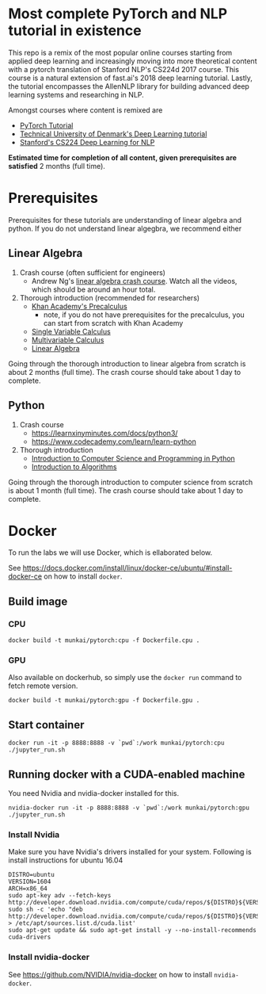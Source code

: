 # Most complete PyTorch and NLP tutorial in existence

This repo is a remix of the most popular online courses starting from applied deep learning and increasingly moving into more theoretical content with a pytorch translation of Stanford NLP's CS224d 2017 course.
This course is a natural extension of fast.ai's 2018 deep learning tutorial.
Lastly, the tutorial encompasses the AllenNLP library for building advanced deep learning systems and researching in NLP.

Amongst courses where content is remixed are

- [PyTorch Tutorial](https://github.com/pytorch/tutorials)
- [Technical University of Denmark's Deep Learning tutorial](https://github.com/DeepLearningDTU/02456-deep-learning)
- [Stanford's CS224 Deep Learning for NLP](http://cs224d.stanford.edu/)

**Estimated time for completion of all content, given prerequisites are satisfied** 2 months (full time).

# Prerequisites

Prerequisites for these tutorials are understanding of linear algebra and python.
If you do not understand linear algegbra, we recommend either

## Linear Algebra

1. Crash course (often sufficient for engineers)
   - Andrew Ng's [linear algebra crash course](https://www.coursera.org/learn/machine-learning/lecture/38jIT/matrices-and-vectors).
   Watch all the videos, which should be around an hour total.
2. Thorough introduction (recommended for researchers)
   - [Khan Academy's Precalculus](https://www.khanacademy.org/math/precalculus)
     - note, if you do not have prerequisites for the precalculus, you can start from scratch with Khan Academy
   - [Single Variable Calculus](https://ocw.mit.edu/courses/mathematics/18-01sc-single-variable-calculus-fall-2010/)
   - [Multivariable Calculus](https://ocw.mit.edu/courses/mathematics/18-02sc-multivariable-calculus-fall-2010/)
   - [Linear Algebra](https://ocw.mit.edu/courses/mathematics/18-06sc-linear-algebra-fall-2011/)

Going through the thorough introduction to linear algebra from scratch is about 2 months (full time).
The crash course should take about 1 day to complete.

## Python

1. Crash course
   - https://learnxinyminutes.com/docs/python3/
   - https://www.codecademy.com/learn/learn-python
2. Thorough introduction
   - [Introduction to Computer Science and Programming in Python](https://ocw.mit.edu/courses/electrical-engineering-and-computer-science/6-0001-introduction-to-computer-science-and-programming-in-python-fall-2016/)
   - [Introduction to Algorithms](https://ocw.mit.edu/courses/electrical-engineering-and-computer-science/6-006-introduction-to-algorithms-fall-2011/)

Going through the thorough introduction to computer science from scratch is about 1 month (full time).
The crash course should take about 1 day to complete.

# Docker

To run the labs we will use Docker, which is ellaborated below.

See https://docs.docker.com/install/linux/docker-ce/ubuntu/#install-docker-ce on how to install `docker`.

## Build image

### CPU

```
docker build -t munkai/pytorch:cpu -f Dockerfile.cpu .
```

### GPU

Also available on dockerhub, so simply use the `docker run` command to fetch remote version.

```
docker build -t munkai/pytorch:gpu -f Dockerfile.gpu .
```

## Start container

```
docker run -it -p 8888:8888 -v `pwd`:/work munkai/pytorch:cpu ./jupyter_run.sh
```

## Running docker with a CUDA-enabled machine

You need Nvidia and nvidia-docker installed for this.

```
nvidia-docker run -it -p 8888:8888 -v `pwd`:/work munkai/pytorch:gpu ./jupyter_run.sh
```

### Install Nvidia

Make sure you have Nvidia's drivers installed for your system.
Following is install instructions for ubuntu 16.04

```
DISTRO=ubuntu
VERSION=1604
ARCH=x86_64
sudo apt-key adv --fetch-keys http://developer.download.nvidia.com/compute/cuda/repos/${DISTRO}${VERSION}/${ARCH}/7fa2af80.pub
sudo sh -c 'echo "deb http://developer.download.nvidia.com/compute/cuda/repos/${DISTRO}${VERSION}/${ARCH}/" > /etc/apt/sources.list.d/cuda.list'
sudo apt-get update && sudo apt-get install -y --no-install-recommends cuda-drivers
```

### Install nvidia-docker

See https://github.com/NVIDIA/nvidia-docker on how to install `nvidia-docker`.
